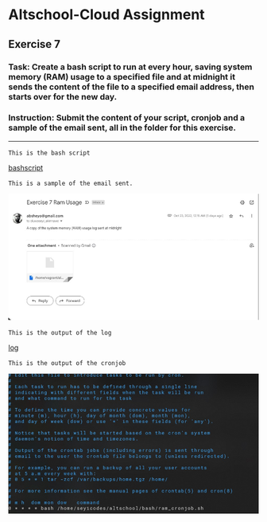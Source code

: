 # Altschool-Cloud Assignment

## Exercise 7

### Task: Create a bash script to run at every hour, saving system memory (RAM) usage to a specified file and at midnight it sends the content of the file to a specified email address, then starts over for the new day.

### Instruction: Submit the content of your script, cronjob and a sample of the email sent, all in the folder for this exercise.

---

```
This is the bash script
```
[bashscript](./files/_home_vagrant_altschool_bash_ram_cronjob.sh)


```
This is a sample of the email sent.
```
![Email](./images/email.jpg)

```
This is the output of the log 
```

[log](./files/_home_vagrant_altschool_assignment_ram_cronjob.log)

```
This is the output of the cronjob 
```

![cronjob](./images/cronjob.jpg)
